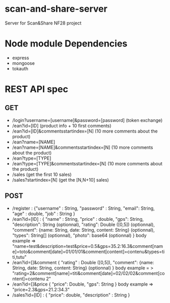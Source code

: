 scan-and-share-server
=====================

Server for Scan&amp;Share NF28 project

Node module Dependencies
============
* express
* mongoose
* tokauth 


REST API spec
==============

GET
---
* /login?username=[username]&password=[password] (token exchange)
* /ean?id=[ID] (product info + 10 first comments)
* /ean?id=[ID]&commentsstartindex=[N] (10 more comments about the product)
* /ean?name=[NAME]
* /ean?name=[NAME]&commentsstartindex=[N] (10 more comments about the product)
* /ean?type=[TYPE]
* /ean?type=[TYPE]&commentsstartindex=[N] (10 more comments about the product)
* /sales (get the first 10 sales)
* /sales?startindex=[N] (get the [N,N+10] sales)


POST
----
* /register : {"username" : String,
               "password" : String,
                "email": String,
                "age" : double,
                "job" : String
              }
* /ean?id=[ID] : {
                "name" : String,
                "price" : double,
                "gps": String,
                "description": String (optionnal),
                "rating": Double ([0,5]) (optionnal),
                "comment": {name: String, date: String, content: String} (optionnal),
                "types": String[] (optionnal),
                "photo": base64 (optionnal)
               }
               body example => "name=test&description=test&price=0.5&gps=35.2:16.3&comment[name]=toto&comment[date]=01/01/01&comment[content]=contenu&types=titi,tutu"
* /ean?id=[]&comment {
                      "rating" : Double ([0,5]),
                      "comment": {name: String, date: String, content: String} (optionnal)
                     }
                     body example = > "rating=2&comment[name]=titi&comment[date]=02/02/02&comment[content]=contenu 2"
* /ean?id=[]&price {
                      "price": Double,
                      "gps": String
                   }
                   body example => "price=2.3&gps=21.2:34.3"
* /sales?id=[ID] : {
                     "price": double,
                     "description" : String
                   }
